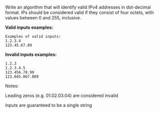 Write an algorithm that will identify valid IPv4 addresses in dot-decimal format. IPs should be considered valid if they consist of four octets, with values between 0 and 255, inclusive.

**Valid inputs examples:**
```
Examples of valid inputs:
1.2.3.4
123.45.67.89
```

**Invalid inputs examples:**
```
1.2.3
1.2.3.4.5
123.456.78.90
123.045.067.089
```

Notes:

Leading zeros (e.g. 01.02.03.04) are considered invalid

Inputs are guaranteed to be a single string